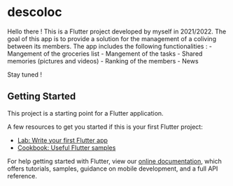 # descoloc

Hello there !
This is a Flutter project developed by myself in 2021/2022. 
The goal of this app is to provide a solution for the management of a coliving between its members.
The app includes the following functionalities :
    - Mangement of the groceries list
    - Mangement of the tasks
    - Shared memories (pictures and videos)
    - Ranking of the members
    - News
    
Stay tuned !

## Getting Started

This project is a starting point for a Flutter application.

A few resources to get you started if this is your first Flutter project:

- [Lab: Write your first Flutter app](https://flutter.dev/docs/get-started/codelab)
- [Cookbook: Useful Flutter samples](https://flutter.dev/docs/cookbook)

For help getting started with Flutter, view our
[online documentation](https://flutter.dev/docs), which offers tutorials,
samples, guidance on mobile development, and a full API reference.
